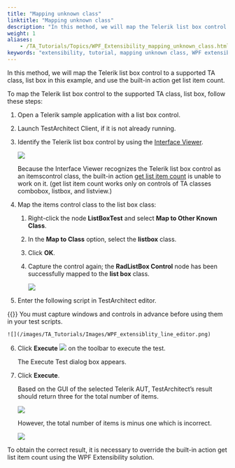 ```yaml
--- 
title: "Mapping unknown class"
linktitle: "Mapping unknown class"
description: "In this method, we will map the Telerik list box control to a supported TA class, list box in this example, and use the built-in action get list item count."
weight: 1
aliases: 
    - /TA_Tutorials/Topics/WPF_Extensibility_mapping_unknown_class.html
keywords: "extensibility, tutorial, mapping unknown class, WPF extensibility, mapping unknown class"
---
```


In this method, we will map the Telerik list box control to a supported TA class, list box in this example, and use the built-in action get list item count.

To map the Telerik list box control to the supported TA class, list box, follow these steps:

1.  Open a Telerik sample application with a list box control.

2.  Launch TestArchitect Client, if it is not already running.

3.  Identify the Telerik list box control by using the [Interface Viewer](/TA_Help/Topics/Interface_def_Viewer.html).

    ![](/images/TA_Tutorials/Images/WPF_extensiblity_AUT_before_mapping.png)

    Because the Interface Viewer recognizes the Telerik list box control as an itemscontrol class, the built-in action [get list item count](/TA_Automation/Topics/bia_get_list_item_count.html) is unable to work on it. \(get list item count works only on controls of TA classes combobox, listbox, and listview.\)

4.  Map the items control class to the list box class:

    1.  Right-click the node **ListBoxTest** and select **Map to Other Known Class**.

    2.  In the **Map to Class** option, select the **listbox** class.

    3.  Click **OK**.

    4.  Capture the control again; the **RadListBox Control** node has been successfully mapped to the **list box** class.

        ![](/images/TA_Tutorials/Images/WPF_extensiblity_AUT_after_mapping.png)

5.  Enter the following script in TestArchitect editor.

{{<note>}} You must capture windows and controls in advance before using them in your test scripts.

    ![](/images/TA_Tutorials/Images/WPF_extensiblity_line_editor.png)

6.  Click **Execute** ![](/images/TA_Tutorials/Images/btn.TAC_toolbar.Execute.png) on the toolbar to execute the test.

    The Execute Test dialog box appears.

7.  Click **Execute**.

    Based on the GUI of the selected Telerik AUT, TestArchitect’s result should return three for the total number of items.

    ![](/images/TA_Tutorials/Images/WPF_extensiblity_AUT.png)

    However, the total number of items is minus one which is incorrect.

    ![](/images/TA_Tutorials/Images/WPF_extensiblity_result_mapping.png)


To obtain the correct result, it is necessary to override the built-in action get list item count using the WPF Extensibility solution.



